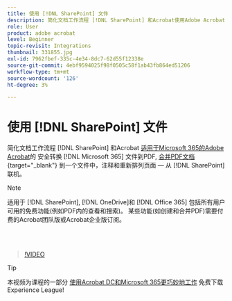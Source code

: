 ```yaml
---
title: 使用 [!DNL SharePoint] 文件
description: 简化文档工作流程 [!DNL SharePoint] 和Acrobat使用Adobe Acrobat [!DNL Microsoft 365]
role: User
product: adobe acrobat
level: Beginner
topic-revisit: Integrations
thumbnail: 331855.jpg
exl-id: 7962fbef-335c-4e34-8dc7-62d55f12338e
source-git-commit: 4ebf9594025f98f0505c58f1ab43fb864ed51206
workflow-type: tm+mt
source-wordcount: '126'
ht-degree: 3%

---
```


# 使用 [!DNL SharePoint] 文件

简化文档工作流程 [!DNL SharePoint] 和Acrobat [适用于Microsoft 365的Adobe Acrobat](https://appsource.microsoft.com/en-us/product/web-apps/adobeinc.adobe-document-cloud-pdf?tab=Overview)的 安全转换 [!DNL Microsoft 365] 文件到PDF, [合并PDF文档](https://www.adobe.com/acrobat/online/merge-pdf.html){target="_blank"} 到一个文件中，注释和重新排列页面 — 从 [!DNL SharePoint] 联机。

>[!NOTE]
>
>适用于 [!DNL SharePoint], [!DNL OneDrive]和 [!DNL Office 365] 包括所有用户可用的免费功能(例如PDF内的查看和搜索)。 某些功能(如创建和合并PDF)需要付费的Acrobat团队版或Acrobat企业版订阅。

<br> 

>[!VIDEO](https://video.tv.adobe.com/v/331855?quality=12&learn=on&hidetitle=true)

>[!TIP]
>
>本视频为课程的一部分 [使用Acrobat DC和Microsoft 365更巧妙地工作](https://experienceleague.adobe.com/?recommended=Acrobat-U-1-2021.microsoft365) 免费下载Experience League!
